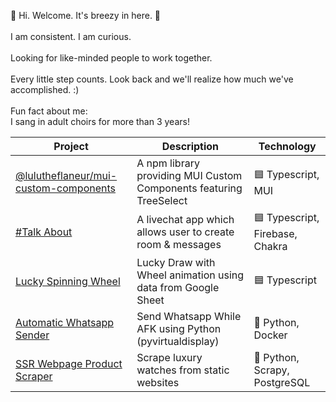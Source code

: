 
  🦔 Hi. Welcome. It's breezy in here. 🍂
  <br />
  <br />
  I am consistent.
  I am curious.
  <br />
  <br />
 Looking for like-minded people to work together.
  <br />
  <br />
 Every little step counts. Look back and we'll realize how much we've accomplished. :)
  <br />
  <br />
  Fun fact about me:
  <br />
  I sang in adult choirs for more than 3 years!
  

| Project       | Description   | Technology |
| ------------- | ------------- | ---------- |
| [@lulutheflaneur/mui-custom-components](https://github.com/511234/mui-custom-components) | A npm library providing MUI Custom Components featuring TreeSelect  | 🟦 Typescript, MUI |
| [#Talk About](https://github.com/511234/cantek-livechat) | A livechat app which allows user to create room & messages | 🟦 Typescript, Firebase, Chakra
| [Lucky Spinning Wheel](https://github.com/511234/google-sheet-lucky-draw)  | Lucky Draw with Wheel animation using data from Google Sheet | 🟦 Typescript |
| [Automatic Whatsapp Sender](https://github.com/511234/auto-send-whatsapp) | Send Whatsapp While AFK using Python (pyvirtualdisplay) | 🐍 Python, Docker |
| [SSR Webpage Product Scraper](https://github.com/511234/scrapy-practice) | Scrape luxury watches from static websites | 🐍 Python, Scrapy, PostgreSQL |
